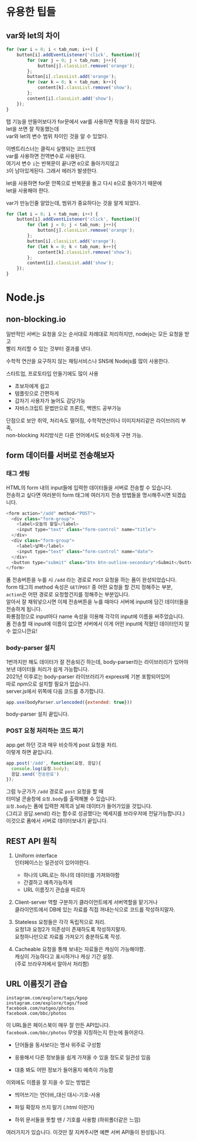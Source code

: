 # 유용한 팁들

## var와 let의 차이
```js
for (var i = 0; i < tab_num; i++) {
    button[i].addEventListener('click', function(){
        for (var j = 0; j < tab_num; j++){
            button[j].classList.remove('orange');
        };
        button[i].classList.add('orange');
        for (var k = 0; k < tab_num; k++){
            content[k].classList.remove('show');
        };
        content[i].classList.add('show');
    });
}
```

탭 기능을 만들어보다가 for문에서 var를 사용하면 작동을 하지 않았다.  
let을 쓰면 잘 작동했는데  
var와 let의 변수 범위 차이인 것을 알 수 있었다.  

이벤트리스너는 클릭시 실행되는 코드인데  
var를 사용하면 전역변수로 사용된다.  
여기서 변수 `i`는 반복문이 끝나면 `0`으로 돌아가지않고  
`3`이 남아있게된다. 그래서 에러가 발생한다.  

let을 사용하면 for문 안쪽으로 반복문을 돌고 다시 `0`으로 돌아가기 때문에  
let을 사용해야 한다.  

var가 만능인줄 알았는데, 범위가 중요하다는 것을 알게 되었다.  

```js
for (let i = 0; i < tab_num; i++) {
    button[i].addEventListener('click', function(){
        for (let j = 0; j < tab_num; j++){
            button[j].classList.remove('orange');
        };
        button[i].classList.add('orange');
        for (let k = 0; k < tab_num; k++){
            content[k].classList.remove('show');
        };
        content[i].classList.add('show');
    });
}
```

# Node.js

## non-blocking.io

일반적인 서버는 요청을 오는 순서대로 차례대로 처리하지만, nodejs는 모든 요청을 받고   
빨리 처리할 수 있는 것부터 결과를 낸다.  

수학적 연산을 요구하지 않는 채팅서비스나 SNS에 Nodejs를 많이 사용한다.  

스타트업, 프로토타입 만들기에도 많이 사용  
 - 초보자에게 쉽고
 - 템플릿으로 간편하게
 - 갑자기 사용자가 늘어도 감당가능
 - 자바스크립트 문법만으로 프론트, 백엔드 공부가능  

단점으로 보안 취약, 처리속도 떨어짐, 수학적연산이나 이미지처리같은 라이브러리 부족,   
non-blocking 처리방식은 다른 언어에서도 비슷하게 구현 가능.  

## form 데이터를 서버로 전송해보자

### 태그 셋팅

HTML의 form 내의 input들에 입력한 데이터들을 서버로 전송할 수 있습니다.  
전송하고 싶다면 여러분이 form 태그에 여러가지 전송 방법들을 명시해주시면 되겠습니다.  

 
```js
<form action="/add" method="POST">
  <div class="form-group">
    <label>오늘의 할일</label>
    <input type="text" class="form-control" name="title">
  </div>
  <div class="form-group">
    <label>날짜</label>
    <input type="text" class="form-control" name="date">
  </div>
  <button type="submit" class="btn btn-outline-secondary">Submit</button>
</form> 
```

폼 전송버튼을 누를 시 `/add` 라는 경로로 `POST` 요청을 하는 폼이 완성되었습니다.    
form 태그의 method 속성은 `GET`/`POST` 중 어떤 요청을 할 건지 정해주는 부분,  
`action`은 어떤 경로로 요청할건지를 정해주는 부분입니다.   
알아서 잘 채워넣으시면 이제 전송버튼을 누를 때마다 서버에 input에 담긴 데이터들을 전송하게 됩니다.  
화룡점정으로 input마다 name 속성을 이용해 각각의 input에 이름을 써주었습니다.  
폼 전송할 때 input에 이름이 없으면 서버에서 이게 어떤 input에 적혔던 데이터인지 알 수 없으니깐요!  

### body-parser 설치

1번까지만 해도 데이터가 잘 전송되긴 하는데, body-parser라는 라이브러리가 있어야  
보낸 데이터들 처리가 쉽게 가능합니다.  
2021년 이후로는 body-parser 라이브러리가 express에 기본 포함되어있어  
따로 npm으로 설치할 필요가 없습니다.  
server.js에서 위쪽에 다음 코드를 추가합니다.  
```js
app.use(bodyParser.urlencoded({extended: true})) 
```
body-parser 설치 끝입니다.  

### POST 요청 처리하는 코드 짜기

app.get 하던 것과 매우 비슷하게 post 요청을 처리.  
이렇게 하면 끝입니다.  

```js
app.post('/add', function(요청, 응답){
  console.log(요청.body);
  응답.send('전송완료')
});
```

그럼 누군가가 `/add` 경로로 `post` 요청을 할 때   
터미널 콘솔창에 `요청.body`를 출력해볼 수 있습니다.  
`요청.body`는 폼에 입력한 제목과 날짜 데이터가 들어가있을 것입니다.  
(그리고 응답.send() 라는 함수로 성공했다는 메세지를 브라우저에 전달가능합니다.)  
이것으로 폼에서 서버로 데이터보내기 끝입니다.  
 
## REST API 원칙

1. Uniform interface  
    인터페이스는 일관성이 있어야한다.  
    - 하나의 URL로는 하나의 데이터를 가져와야함  
    - 간결하고 예측가능하게  
    - URL 이름짓기 관습을 따르자  

2. Client-server 역할 구분하기
    클라이언트에게 서버역할을 맡기거나  
    클라이언트에서 DB에 있는 자료를 직접 꺼내는식으로 코드를 작성하지말자.

3. Stateless
    요청들은 각각 독립적으로 처리.  
    요청1과 요청2가 의존성이 존재하도록 작성하지말자.  
    요청하나만으로 자료를 가져오기 충분하도록 작성.  

4. Cacheable
    요청을 통해 보내는 자료들은 캐싱이 가능해야함.  
    캐싱이 가능하다고 표시하거나 캐싱 기간 설정.  
    (주로 브라우저에서 알아서 처리함)  

## URL 이름짓기 관습

```
instagram.com/explore/tags/kpop
instagram.com/explore/tags/food
facebook.com/natgeo/photos
facebook.com/bbc/photos
```
이 URL들은 페이스북이 매우 잘 만든 API입니다.  
`facebook.com/bbc/photos` 무엇을 지칭하는지 한눈에 들어온다.  

- 단어들을 동사보다는 명사 위주로 구성함  

- 응용해서 다른 정보들을 쉽게 가져올 수 있을 정도로 일관성 있음   

- 대충 봐도 어떤 정보가 들어올지 예측이 가능함   

이외에도 이름을 잘 지을 수 있는 방법은  

- 띄어쓰기는 언더바_대신 대시-기호-사용  

- 파일 확장자 쓰지 말기 (.html 이런거)  

- 하위 문서들을 뜻할 땐 / 기호를 사용함 (하위폴더같은 느낌)  

여러가지가 있습니다. 이것만 잘 지켜주시면 예쁜 서버 API들이 완성됩니다.   

 


